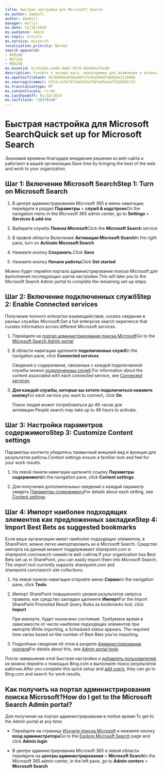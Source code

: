 ```yaml
---
title: Быстрая настройка для Microsoft Search
ms.author: dawholl
author: dawholl
manager: kellis
ms.date: 12/18/2018
ms.audience: Admin
ms.topic: article
ms.service: mssearch
localization_priority: Normal
search.appverid:
- BFB160
- MET150
- MOE150
ms.assetid: bc3d1d2a-a4d9-4a02-9d7d-deb492e79cd0
description: Узнайте о четыре шага, необходимые для включения и использовать Microsoft Search.
ms.openlocfilehash: 853b60be8038ad0f1fb38ab90dfdb02b4213568b
ms.sourcegitcommit: bf52cc63b75f2e0324a716fe65da47702956b722
ms.translationtype: MT
ms.contentlocale: ru-RU
ms.lasthandoff: 01/18/2019
ms.locfileid: "29379140"
---
```

# <a name="quick-set-up-for-microsoft-search"></a><span data-ttu-id="172f5-103">Быстрая настройка для Microsoft Search</span><span class="sxs-lookup"><span data-stu-id="172f5-103">Quick set up for Microsoft Search</span></span>

<span data-ttu-id="172f5-104">Экономия времени благодаря внедрение решения из веб-сайта и работают в вашей организации.</span><span class="sxs-lookup"><span data-stu-id="172f5-104">Save time by bringing the best of the web and work to your organization.</span></span>
  
## <a name="step-1-turn-on-microsoft-search"></a><span data-ttu-id="172f5-105">Шаг 1: Включение Microsoft Search</span><span class="sxs-lookup"><span data-stu-id="172f5-105">Step 1: Turn on Microsoft Search</span></span>

1. <span data-ttu-id="172f5-106">В центре администрирования Microsoft 365 в меню навигации, перейдите в раздел **Параметры** \> **служб &amp; надстроек**</span><span class="sxs-lookup"><span data-stu-id="172f5-106">On the navigation menu in the Microsoft 365 admin center, go to **Settings** \> **Services &amp; add-ins**</span></span>
    
2. <span data-ttu-id="172f5-107">Выберите службу **Поиска Microsoft**</span><span class="sxs-lookup"><span data-stu-id="172f5-107">Click the **Microsoft Search** service</span></span> 
    
3. <span data-ttu-id="172f5-108">В правой области Включение **Активации Microsoft Search**</span><span class="sxs-lookup"><span data-stu-id="172f5-108">In the right pane, turn on **Activate Microsoft Search**</span></span>
    
4. <span data-ttu-id="172f5-109">Нажмите кнопку **Сохранить**.</span><span class="sxs-lookup"><span data-stu-id="172f5-109">Click **Save**</span></span>
    
5. <span data-ttu-id="172f5-110">Нажмите кнопку **Начало работы**</span><span class="sxs-lookup"><span data-stu-id="172f5-110">Click **Get started**</span></span>
  
<span data-ttu-id="172f5-111">Можно будет перейти портала администрирования поиска Microsoft для выполнения последующих шагов настройки.</span><span class="sxs-lookup"><span data-stu-id="172f5-111">This will take you to the Microsoft Search Admin portal to complete the remaining set-up steps.</span></span>
    
## <a name="step-2-enable-connected-services"></a><span data-ttu-id="172f5-112">Шаг 2: Включение подключенных служб</span><span class="sxs-lookup"><span data-stu-id="172f5-112">Step 2: Enable Connected services</span></span>

<span data-ttu-id="172f5-113">Получение полного enterprise взаимодействия, curates сведения в разных службах Microsoft.</span><span class="sxs-lookup"><span data-stu-id="172f5-113">Get a full enterprise search experience that curates information across different Microsoft services.</span></span>
  
1. <span data-ttu-id="172f5-114">Перейдите на [портал администрирования поиска Microsoft](https://www.bingforbusiness.com/admin)</span><span class="sxs-lookup"><span data-stu-id="172f5-114">Go to the [Microsoft Search Admin portal](https://www.bingforbusiness.com/admin)</span></span>
    
2. <span data-ttu-id="172f5-115">В области навигации щелкните **подключенных служб**</span><span class="sxs-lookup"><span data-stu-id="172f5-115">In the navigation pane, click **Connected services**</span></span>
    
    <span data-ttu-id="172f5-116">Сведения о содержимом, связанные с каждой подключенной службы можно [подключенных служб](connected-services.md).</span><span class="sxs-lookup"><span data-stu-id="172f5-116">For information about the content associated with each connected service, see [Connected services](connected-services.md).</span></span>
    
3. <span data-ttu-id="172f5-117">**Для каждой службы, которые вы хотите подключиться нажмите кнопку**</span><span class="sxs-lookup"><span data-stu-id="172f5-117">For each service you want to connect, click **On**</span></span>
    
    <span data-ttu-id="172f5-118">Поиск людей может потребоваться до 48 часов для активации.</span><span class="sxs-lookup"><span data-stu-id="172f5-118">People search may take up to 48 hours to activate.</span></span>
    
## <a name="step-3-customize-content-settings"></a><span data-ttu-id="172f5-119">Шаг 3: Настройка параметров содержимого</span><span class="sxs-lookup"><span data-stu-id="172f5-119">Step 3: Customize Content settings</span></span>

<span data-ttu-id="172f5-120">Параметры контента убедитесь привычный внешний вид и функции для результатов работы.</span><span class="sxs-lookup"><span data-stu-id="172f5-120">Content settings ensure a familiar look and feel for your work results.</span></span> 
  
1. <span data-ttu-id="172f5-121">На левой панели навигации щелкните ссылку **Параметры содержимого**</span><span class="sxs-lookup"><span data-stu-id="172f5-121">In the navigation pane, click **Content settings**</span></span>
    
2. <span data-ttu-id="172f5-122">Для получения дополнительных сведений о каждый параметр увидеть [Параметры содержимого](content-settings.md)</span><span class="sxs-lookup"><span data-stu-id="172f5-122">For details about each setting, see [Content settings](content-settings.md)</span></span>
    
## <a name="step-4-import-best-bets-as-suggested-bookmarks"></a><span data-ttu-id="172f5-123">Шаг 4: Импорт наиболее подходящих элементов как предложенных закладки</span><span class="sxs-lookup"><span data-stu-id="172f5-123">Step 4: Import Best Bets as suggested bookmarks</span></span>

<span data-ttu-id="172f5-p101">Если ваша организация имеет наиболее подходящих элементов, в SharePoint, можно легко импортировать их в Microsoft Search. Средство импорта на данный момент поддерживает sharepoint.com и sharepoint.com/search семейств веб-сайтов.</span><span class="sxs-lookup"><span data-stu-id="172f5-p101">If your organization has Best Bets set up in SharePoint, you can easily import them into Microsoft Search. The import tool currently supports sharepoint.com and sharepoint.com/search site collections.</span></span> 
  
1. <span data-ttu-id="172f5-126">На левой панели навигации откройте меню **Сервис**</span><span class="sxs-lookup"><span data-stu-id="172f5-126">In the navigation pane, click **Tools**</span></span>
    
2. <span data-ttu-id="172f5-127">Импорт SharePoint повышенного уровня результатов запроса правила, как средство закладки щелкните **Импорт**</span><span class="sxs-lookup"><span data-stu-id="172f5-127">For the Import SharePoint Promoted Result Query Rules as bookmarks tool, click **Import**</span></span>
    
    <span data-ttu-id="172f5-p102">При импорте, будет назначено состояние. Требуемое время в зависимости от число наиболее подходящих элементов при импорте.</span><span class="sxs-lookup"><span data-stu-id="172f5-p102">While importing, a Scheduled status appears. The required time varies based on the number of Best Bets you're importing.</span></span>
    
3. <span data-ttu-id="172f5-130">Подробные сведения об этом в разделе [Администрирование портала](admin-portal-tools.md)</span><span class="sxs-lookup"><span data-stu-id="172f5-130">For details about this, see [Admin portal tools](admin-portal-tools.md)</span></span>
    
<span data-ttu-id="172f5-131">После завершения этой Быстрая настройка и [добавлять пользователей](add-users.md), их можно перейти к помощью Bing.com и выполните поиск результатов рабочих.</span><span class="sxs-lookup"><span data-stu-id="172f5-131">After you complete this quick setup and [add users](add-users.md), they can go to Bing.com and search for work results.</span></span> 
  
## <a name="how-do-i-get-to-the-microsoft-search-admin-portal"></a><span data-ttu-id="172f5-132">Как получить на портал администрирования поиска Microsoft?</span><span class="sxs-lookup"><span data-stu-id="172f5-132">How do I get to the Microsoft Search Admin portal?</span></span>

<span data-ttu-id="172f5-133">Для получения на портал администрирования в любое время:</span><span class="sxs-lookup"><span data-stu-id="172f5-133">To get to the Admin portal at any time:</span></span>
  
- <span data-ttu-id="172f5-134">Перейдите на страницу [Изучите поиска Microsoft](https://www.bing.com/business/explore) и нажмите кнопку **вход администратора**</span><span class="sxs-lookup"><span data-stu-id="172f5-134">Go to the [Explore Microsoft Search](https://www.bing.com/business/explore) page and click **Admin login**</span></span>
    
- <span data-ttu-id="172f5-135">В центре администрирования Microsoft 365 в левой области перейдите на **центры администрирования** \> **Microsoft Search**</span><span class="sxs-lookup"><span data-stu-id="172f5-135">In the Microsoft 365 admin center, in the left pane, go to **Admin centers** \> **Microsoft Search**</span></span>

  

